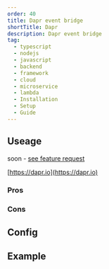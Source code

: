 ```yaml
---
order: 40
title: Dapr event bridge
shortTitle: Dapr
description: Dapr event bridge
tag:
  - typescript
  - nodejs
  - javascript
  - backend
  - framework
  - cloud
  - microservice
  - lambda
  - Installation
  - Setup
  - Guide
---
```


## Useage

soon - [see feature request](https://github.com/sebastianwessel/purista/issues/85)

[https://dapr.io](https://dapr.io)

### Pros


### Cons


## Config

## Example
